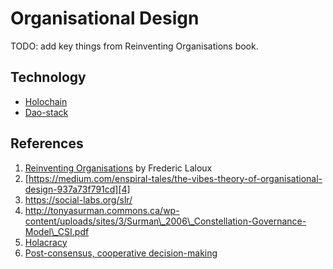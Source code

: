 # Organisational Design

TODO: add key things from Reinventing Organisations book.

## Technology

+ [Holochain][1]
+ [Dao-stack][2]

## References
1. [Reinventing Organisations][3] by Frederic Laloux
2. [https://medium.com/enspiral-tales/the-vibes-theory-of-organisational-design-937a73f791cd][4]
3. https://social-labs.org/slr/
4. http://tonyasurman.commons.ca/wp-content/uploads/sites/3/Surman\_2006\_Constellation-Governance-Model\_CSI.pdf
5. [Holacracy][5]
6. [Post-consensus, cooperative decision-making][6]

[1]:	https://holochain.org/
[2]:	https://daostack.io/
[3]:	https://www.goodreads.com/book/show/20787425-reinventing-organizations?ac=1&from_search=true
[4]:	https://medium.com/enspiral-tales/the-vibes-theory-of-organisational-design-937a73f791cd
[5]:	https://www.holacracy.org/
[6]:	https://douginamug.gitlab.io/slides/poco_coop_dm/#14